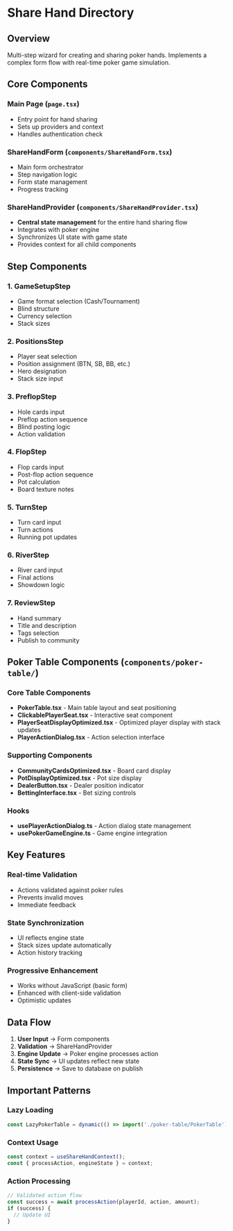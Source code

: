 # Share Hand Directory

## Overview

Multi-step wizard for creating and sharing poker hands. Implements a complex form flow with real-time poker game simulation.

## Core Components

### Main Page (`page.tsx`)

- Entry point for hand sharing
- Sets up providers and context
- Handles authentication check

### ShareHandForm (`components/ShareHandForm.tsx`)

- Main form orchestrator
- Step navigation logic
- Form state management
- Progress tracking

### ShareHandProvider (`components/ShareHandProvider.tsx`)

- **Central state management** for the entire hand sharing flow
- Integrates with poker engine
- Synchronizes UI state with game state
- Provides context for all child components

## Step Components

### 1. GameSetupStep

- Game format selection (Cash/Tournament)
- Blind structure
- Currency selection
- Stack sizes

### 2. PositionsStep

- Player seat selection
- Position assignment (BTN, SB, BB, etc.)
- Hero designation
- Stack size input

### 3. PreflopStep

- Hole cards input
- Preflop action sequence
- Blind posting logic
- Action validation

### 4. FlopStep

- Flop cards input
- Post-flop action sequence
- Pot calculation
- Board texture notes

### 5. TurnStep

- Turn card input
- Turn actions
- Running pot updates

### 6. RiverStep

- River card input
- Final actions
- Showdown logic

### 7. ReviewStep

- Hand summary
- Title and description
- Tags selection
- Publish to community

## Poker Table Components (`components/poker-table/`)

### Core Table Components

- **PokerTable.tsx** - Main table layout and seat positioning
- **ClickablePlayerSeat.tsx** - Interactive seat component
- **PlayerSeatDisplayOptimized.tsx** - Optimized player display with stack updates
- **PlayerActionDialog.tsx** - Action selection interface

### Supporting Components

- **CommunityCardsOptimized.tsx** - Board card display
- **PotDisplayOptimized.tsx** - Pot size display
- **DealerButton.tsx** - Dealer position indicator
- **BettingInterface.tsx** - Bet sizing controls

### Hooks

- **usePlayerActionDialog.ts** - Action dialog state management
- **usePokerGameEngine.ts** - Game engine integration

## Key Features

### Real-time Validation

- Actions validated against poker rules
- Prevents invalid moves
- Immediate feedback

### State Synchronization

- UI reflects engine state
- Stack sizes update automatically
- Action history tracking

### Progressive Enhancement

- Works without JavaScript (basic form)
- Enhanced with client-side validation
- Optimistic updates

## Data Flow

1. **User Input** → Form components
2. **Validation** → ShareHandProvider
3. **Engine Update** → Poker engine processes action
4. **State Sync** → UI updates reflect new state
5. **Persistence** → Save to database on publish

## Important Patterns

### Lazy Loading

```typescript
const LazyPokerTable = dynamic(() => import('./poker-table/PokerTable'), { ssr: false });
```

### Context Usage

```typescript
const context = useShareHandContext();
const { processAction, engineState } = context;
```

### Action Processing

```typescript
// Validated action flow
const success = await processAction(playerId, action, amount);
if (success) {
  // Update UI
}
```

